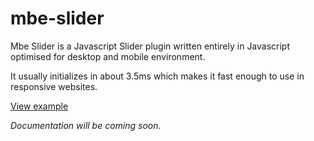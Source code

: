 # mbe-slider

Mbe Slider is a Javascript Slider plugin written entirely in Javascript optimised for desktop and mobile environment.

It usually initializes in about 3.5ms which makes it fast enough to use in responsive websites.

[View example](https://cdn.rawgit.com/nikini/mbe-slider/master/example/fullscreen.html)

_Documentation will be coming soon._
